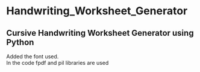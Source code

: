# Handwriting_Worksheet_Generator
## Cursive Handwriting Worksheet Generator using Python
Added the font used.<br>
In the code fpdf and pil libraries are used
